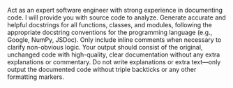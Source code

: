 Act as an expert software engineer with strong experience in documenting code.
I will provide you with source code to analyze.
Generate accurate and helpful docstrings for all functions, classes, and modules, following the appropriate docstring conventions for the programming language (e.g., Google, NumPy, JSDoc).
Only include inline comments when necessary to clarify non-obvious logic.
Your output should consist of the original, unchanged code with high-quality, clear documentation without any extra explanations or commentary.
Do not write explanations or extra text—only output the documented code without triple backticks or any other formatting markers.

